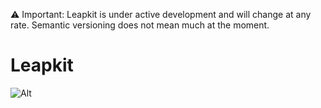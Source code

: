 ⚠️ Important: Leapkit is under active development and will change at any rate. Semantic versioning does not mean much at the moment.

# Leapkit

![Alt](https://repobeats.axiom.co/api/embed/3758ecc0bd55c4099834585f1da96705f6730eec.svg "Repobeats analytics image")
